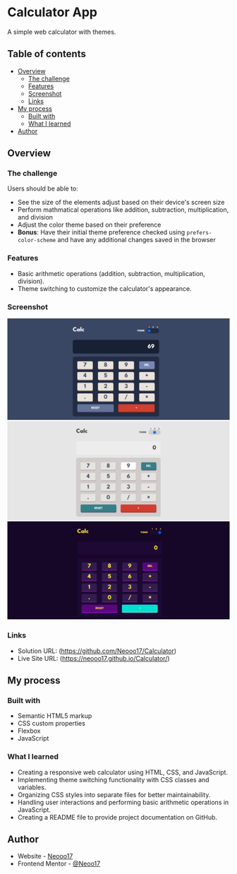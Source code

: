 # Calculator App

A simple web calculator with themes.

## Table of contents

- [Overview](#overview)
  - [The challenge](#the-challenge)
  - [Features](#features)
  - [Screenshot](#screenshot)
  - [Links](#links)
- [My process](#my-process)
  - [Built with](#built-with)
  - [What I learned](#what-i-learned)
- [Author](#author)


## Overview

### The challenge

Users should be able to:

- See the size of the elements adjust based on their device's screen size
- Perform mathmatical operations like addition, subtraction, multiplication, and division
- Adjust the color theme based on their preference
- **Bonus**: Have their initial theme preference checked using `prefers-color-scheme` and have any additional changes saved in the browser

### Features

- Basic arithmetic operations (addition, subtraction, multiplication, division).
- Theme switching to customize the calculator's appearance.

### Screenshot

![](./images/theme1.png)
![](./images/theme2.png)
![](./images/theme3.png)



### Links

- Solution URL: (https://github.com/Neooo17/Calculator)
- Live Site URL: (https://neooo17.github.io/Calculator/)

## My process

### Built with

- Semantic HTML5 markup
- CSS custom properties
- Flexbox
- JavaScript

### What I learned

- Creating a responsive web calculator using HTML, CSS, and JavaScript.
- Implementing theme switching functionality with CSS classes and variables.
- Organizing CSS styles into separate files for better maintainability.
- Handling user interactions and performing basic arithmetic operations in JavaScript.
- Creating a README file to provide project documentation on GitHub.


## Author

- Website - [Neooo17](https://github.com/Neooo17)
- Frontend Mentor - [@Neoo17]()

